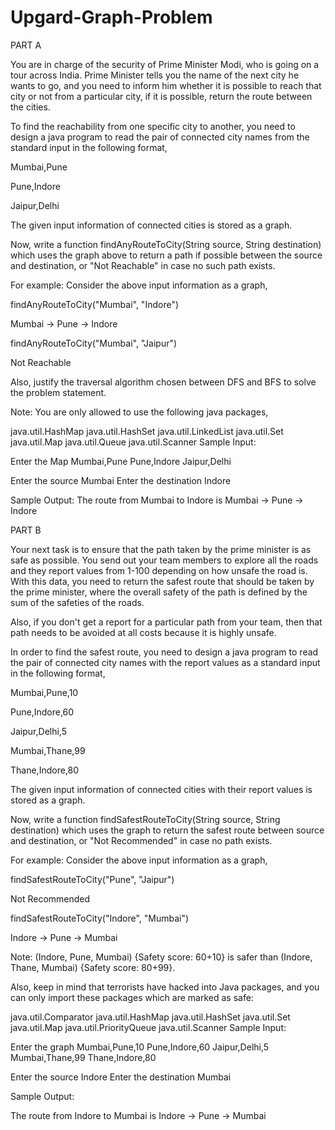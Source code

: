 # Upgard-Graph-Problem
PART A

You are in charge of the security of Prime Minister Modi, who is going on a tour across India. Prime Minister tells you the name of the next city he wants to go, and you need to inform him whether it is possible to reach that city or not from a particular city, if it is possible, return the route between the cities.

 

To find the reachability from one specific city to another, you need to design a java program to read the pair of connected city names from the standard input in the following format,

Mumbai,Pune

Pune,Indore

Jaipur,Delhi

The given input information of connected cities is stored as a graph.

 

Now, write a function findAnyRouteToCity(String source, String destination) which uses the graph above to return a path if possible between the source and destination, or "Not Reachable" in case no such path exists.

For example: Consider the above input information as a graph,

 

findAnyRouteToCity("Mumbai", "Indore")

Mumbai -> Pune -> Indore

 

findAnyRouteToCity("Mumbai", "Jaipur")

Not Reachable

 

Also, justify the traversal algorithm chosen between DFS and BFS to solve the problem statement.

 

Note: You are only allowed to use the following java packages,

java.util.HashMap
java.util.HashSet
java.util.LinkedList
java.util.Set
java.util.Map
java.util.Queue
 java.util.Scanner
Sample Input:

Enter the Map
Mumbai,Pune
Pune,Indore
Jaipur,Delhi

Enter the source
Mumbai
Enter the destination
Indore

Sample Output:
The route from Mumbai to Indore is 
Mumbai -> Pune -> Indore

  


PART B

Your next task is to ensure that the path taken by the prime minister is as safe as possible. You send out your team members to explore all the roads and they report values from 1-100 depending on how unsafe the road is. With this data, you need to return the safest route that should be taken by the prime minister, where the overall safety of the path is defined by the sum of the safeties of the roads.

 

Also, if you don't get a report for a particular path from your team, then that path needs to be avoided at all costs because it is highly unsafe.

 

In order to find the safest route, you need to design a java  program to read the pair of connected city names with the report values as a standard input in the following format,

Mumbai,Pune,10

Pune,Indore,60

Jaipur,Delhi,5

Mumbai,Thane,99

Thane,Indore,80

The given input information of connected cities with their report values is stored as a graph.

 

Now, write a function findSafestRouteToCity(String source, String destination) which uses the graph to return the safest route between source and destination, or "Not Recommended" in case no path exists.

For example: Consider the above input information as a graph,

 

findSafestRouteToCity("Pune", "Jaipur")

Not Recommended

 

findSafestRouteToCity("Indore", "Mumbai")

Indore -> Pune -> Mumbai

 

Note: (Indore, Pune, Mumbai) {Safety score: 60+10} is safer than (Indore, Thane, Mumbai) {Safety score: 80+99}.

Also, keep in mind that terrorists have hacked into Java packages, and you can only import these packages which are marked as safe:

java.util.Comparator
java.util.HashMap
java.util.HashSet
java.util.Set
java.util.Map
java.util.PriorityQueue
java.util.Scanner
Sample Input:

Enter the graph
Mumbai,Pune,10
Pune,Indore,60
Jaipur,Delhi,5
Mumbai,Thane,99
Thane,Indore,80

Enter the source
Indore
Enter the destination
Mumbai

Sample Output:

The route from Indore to Mumbai is
Indore -> Pune -> Mumbai
